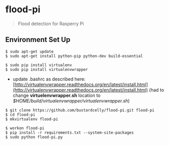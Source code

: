 flood-pi
========
> Flood detection for Rasperry Pi


Environment Set Up
---
```
$ sudo apt-get update
$ sudo apt-get install python-pip python-dev build-essential

$ sudo pip install virtualenv
$ sudo pip install virtualenvwrapper
```
- update .bashrc as described here: [http://virtualenvwrapper.readthedocs.org/en/latest/install.html](http://virtualenvwrapper.readthedocs.org/en/latest/install.html)
(had to change __virtuelenvwrapper.sh__ location to _$HOME/build/virtualenvwrapper/virtualenvwrapper.sh_)

```
$ git clone https://github.com/bustardcelly/flood-pi.git flood-pi
$ cd flood-pi
$ mkvirtualenv flood-pi

$ workon flood-pi
$ pip install -r requirements.txt --system-site-packages
$ sudo python flood-pi.py
```